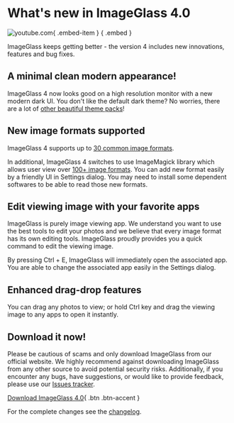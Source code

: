 # What's new in ImageGlass 4.0

![youtube.com](https://youtu.be/tx5Drb-J6oc){ .embed-item } { .embed }

ImageGlass keeps getting better - the version 4 includes new innovations, features and bug fixes. 

## A minimal clean modern appearance!
ImageGlass 4 now looks good on a high resolution monitor with a new modern dark UI.
You don't like the default dark theme? No worries, there are a lot of [other beautiful theme packs](https://imageglass.org/themes)!


## New image formats supported
ImageGlass 4 supports up to [30 common image formats](https://imageglass.org/docs/supported-formats).

In additional, ImageGlass 4 switches to use ImageMagick library which allows user view over [100+ image formats](https://www.imagemagick.org/script/formats.php#supported). You can add new format easily by a friendly UI in Settings dialog. You may need to install some dependent softwares to be able to read those new formats.


## Edit viewing image with your favorite apps
ImageGlass is purely image viewing app.
We understand you want to use the best tools to edit your photos and we believe that every image format has its own editing tools. ImageGlass proudly provides you a quick command to edit the viewing image.

By pressing Ctrl + E, ImageGlass will immediately open the associated app. You are able to change the associated app easily in the Settings dialog.


## Enhanced drag-drop features
You can drag any photos to view; or hold Ctrl key and drag the viewing image to any apps to open it instantly.


## Download it now!
Please be cautious of scams and only download ImageGlass from our official website. We highly recommend against downloading ImageGlass from any other source to avoid potential security risks. Additionally, if you encounter any bugs, have suggestions, or would like to provide feedback, please use our [Issues tracker](https://github.com/d2phap/ImageGlass/issues).

[Download ImageGlass 4.0](https://imageglass.org/release/imageglass-4-0-4-15-20){ .btn .btn-accent }

For the complete changes see the [changelog](https://github.com/d2phap/ImageGlass/releases/tag/4.0.4.15).
